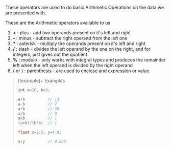 These operators are used to do basic Arithmetic Operations on the data we are presented with.

These are the Arithmetic operators available to us
1. **+** : plus - add two operands present on it's left and right
2. **-** : minus - subtract the right operand from the left one
3. **\*** : asterisk - multiply the operands present on it's left and right
4. **\/** : slash - divides the left operand by the one on the right, and for integers, just gives out the quotient
5. **%** : modulo - only works with integral types and produces the remainder left when the left operand is divided by the right operand
6. \( or \) : parenthesis - are used to enclose and expression or value

> [!example]+ Examples
> ```c
> int a=10, b=3;
> 
> a+b          // 13
> a-b          // 7
> a*b          // 30
> a/b          // 3
> a%b          // 1
> (a+b)/(b*b)  // 1
> 
> float x=2.5, y=4.0;
> 
> x/y          // 0.625
> ```
